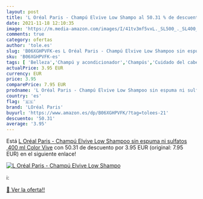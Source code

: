```yaml
---
layout: post
title: 'L Oréal Paris - Champú Elvive Low Shampo al 50.31 % de descuento'
date: 2021-11-18 12:10:35
image: 'https://m.media-amazon.com/images/I/41tv3mf5vxL._SL500_._SL400_.jpg'
comments: true
category: ofertas
author: 'tole.es'
slug: 'B06XGHPVFK-es L Oréal Paris - Champú Elvive Low Shampoo sin espuma ni...'
sku: 'B06XGHPVFK-es'
tags: [ 'Belleza','Champú y acondicionador','Champús','Cuidado del cabello','champú','loréal paris','oréal', ]
actualPrice: 3.95 EUR
currency: EUR
price: 3.95
comparePrice: 7.95 EUR
prodname: 'L Oréal Paris - Champú Elvive Low Shampoo sin espuma ni sulfatos  400 ml Color Vive'
country: 'es'
flag: '🇪🇸'
brand: 'LOréal Paris'
buyurl: 'https://www.amazon.es/dp/B06XGHPVFK/?tag=tolees-21'
descuento: '50.31'
average: '3.95'
---
```


Está [L Oréal Paris - Champú Elvive Low Shampoo sin espuma ni sulfatos  400 ml Color Vive](https://www.amazon.es/dp/B06XGHPVFK/?tag=tolees-21) con 50.31 de descuento por 3.95 EUR (original: 7.95 EUR) en el siguiente enlace!

[![L Oréal Paris - Champú Elvive Low Shampo](https://m.media-amazon.com/images/I/41tv3mf5vxL._SL500_._SL400_.jpg)](https://www.amazon.es/dp/B06XGHPVFK/?tag=tolees-21)

ℹ️:


[🛒 Ver la oferta!!](https://www.amazon.es/dp/B06XGHPVFK/?tag=tolees-21)
